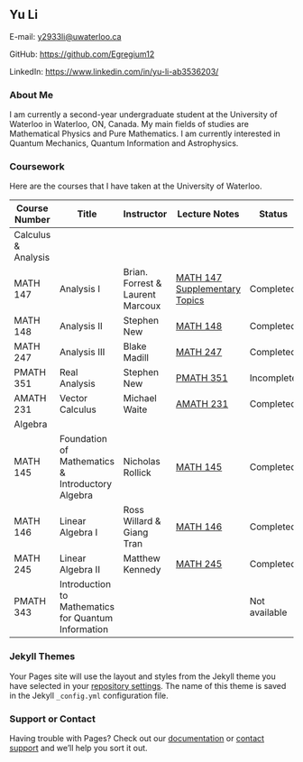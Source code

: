 ## Yu Li

E-mail: y2933li@uwaterloo.ca 

GitHub: https://github.com/Egregium12

LinkedIn: https://www.linkedin.com/in/yu-li-ab3536203/

### About Me

I am currently a second-year undergraduate student at the University of Waterloo in Waterloo, ON, Canada. 
My main fields of studies are Mathematical Physics and Pure Mathematics. 
I am currently interested in Quantum Mechanics, Quantum Information and Astrophysics. 

### Coursework

Here are the courses that I have taken at the University of Waterloo.

|Course Number | Title       | Instructor    |  Lecture Notes                | Status |
------------  | ------------|---------------|-------------------------------|-------  |
|Calculus & Analysis |
|MATH 147      | Analysis I  | Brian. Forrest & Laurent Marcoux    |  [MATH 147 ](https://github.com/Egregium12/LectureNotes/blob/fd008954df326ee3d2188ceb87eb9250e8191e6f/MATH%20147%20Analysis%201.pdf)   [Supplementary Topics](https://github.com/Egregium12/Lecture-Notes/blob/fd008954df326ee3d2188ceb87eb9250e8191e6f/MATH%20147%20Analysis%201%20Supplementary%20Topics.pdf)|Completed|
|MATH 148 | Analysis II | Stephen New | [MATH 148](https://github.com/Egregium12/Lecture-Notes/blob/fd008954df326ee3d2188ceb87eb9250e8191e6f/MATH%20148%20Analysis%202.pdf)|Completed|
|MATH 247 | Analysis III| Blake Madill| [MATH 247](https://github.com/Egregium12/Lecture-Notes/blob/fd008954df326ee3d2188ceb87eb9250e8191e6f/MATH%20247%20Analysis%203.pdf)|Completed|
|PMATH 351 | Real Analysis | Stephen New | [PMATH 351](https://github.com/Egregium12/Lecture-Notes/blob/fd008954df326ee3d2188ceb87eb9250e8191e6f/PMATH%20351%20Real%20Analysis.pdf)| Incomplete| 
|AMATH 231 | Vector Calculus | Michael Waite | [AMATH 231](https://github.com/Egregium12/Lecture-Notes/blob/fd008954df326ee3d2188ceb87eb9250e8191e6f/AMATH%20231%20Vector%20Calculus%20and%20Fourier%20Analysis.pdf)|Completed|
|Algebra |
|MATH 145 | Foundation of Mathematics & Introductory Algebra | Nicholas Rollick | [MATH 145](https://github.com/Egregium12/Lecture-Notes/blob/fd008954df326ee3d2188ceb87eb9250e8191e6f/MATH%20145%20Foundations%20of%20Mathematics%20and%20Introductory%20Algebra.pdf)|Completed|
|MATH 146 | Linear Algebra I |  Ross Willard & Giang Tran | [MATH 146](https://github.com/Egregium12/Lecture-Notes/blob/fd008954df326ee3d2188ceb87eb9250e8191e6f/MATH%20146%20Linear%20Algebra%201.pdf)|Completed|
|MATH 245 | Linear Algebra II | Matthew Kennedy | [MATH 245](https://github.com/Egregium12/Lecture-Notes/blob/fd008954df326ee3d2188ceb87eb9250e8191e6f/MATH%20245%20Linear%20Algebra%202.pdf)|Completed|
|PMATH 343| Introduction to Mathematics for Quantum Information| | | Not available|
### Jekyll Themes

Your Pages site will use the layout and styles from the Jekyll theme you have selected in your [repository settings](https://github.com/Egregium12/Egregium12.github.io/settings/pages). The name of this theme is saved in the Jekyll `_config.yml` configuration file.

### Support or Contact

Having trouble with Pages? Check out our [documentation](https://docs.github.com/categories/github-pages-basics/) or [contact support](https://support.github.com/contact) and we’ll help you sort it out. 
